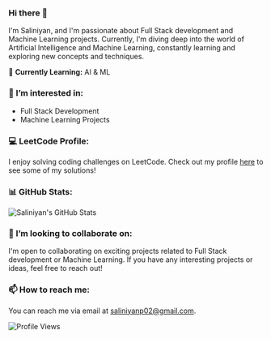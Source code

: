 ### Hi there 👋

I'm Saliniyan, and I'm passionate about Full Stack development and Machine Learning projects. Currently, I'm diving deep into the world of Artificial Intelligence and Machine Learning, constantly learning and exploring new concepts and techniques.

🌱 **Currently Learning:** AI & ML

### 🔭 I’m interested in:
- Full Stack Development
- Machine Learning Projects

### 💻 LeetCode Profile:
I enjoy solving coding challenges on LeetCode. Check out my profile [here](https://leetcode.com/saliniyan_p/) to see some of my solutions!

### 📊 GitHub Stats:
![Saliniyan's GitHub Stats](https://github-readme-stats.vercel.app/api?username=saliniyan&show_icons=true&theme=radical)

### 🤝 I’m looking to collaborate on:
I'm open to collaborating on exciting projects related to Full Stack development or Machine Learning. If you have any interesting projects or ideas, feel free to reach out!

### 📫 How to reach me:
You can reach me via email at [saliniyanp02@gmail.com](mailto:saliniyanp02@gmail.com).

![Profile Views](https://komarev.com/ghpvc/?username=saliniyan)
